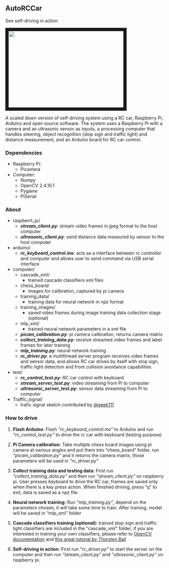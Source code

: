 ## AutoRCCar

See self-driving in action

<a href="http://www.youtube.com/watch?feature=player_embedded&v=BBwEF6WBUQs
" target="_blank"><img src="http://img.youtube.com/vi/BBwEF6WBUQs/0.jpg" width="360" height="240" border="10" /></a>

  A scaled down version of self-driving system using a RC car, Raspberry Pi, Arduino and open source software. The system uses a Raspberry Pi with a camera and an ultrasonic sensor as inputs, a processing computer that handles steering, object recognition (stop sign and traffic light) and distance measurement, and an Arduino board for RC car control.
  
### Dependencies
* Raspberry Pi: 
  - Picamera
* Computer:
  - Numpy
  - OpenCV 2.4.10.1
  - Pygame
  - PiSerial
  
### About
- raspberrt_pi/ 
  -	***stream_client.py***: stream video frames in jpeg format to the host computer
  -	***ultrasonic_client.py***: send distance data measured by sensor to the host computer
- arduino/
  -	***rc_keyboard_control.ino***: acts as a interface between rc controller and computer and allows user to send command via USB serial interface
- computer/
  -	cascade_xml/ 
    - trained cascade classifiers xml files
  -	chess_board/ 
    - images for calibration, captured by pi camera 
  -	training_data/ 
    - training data for neural network in npz format
  -	training_images/ 
    - saved video frames during image training data collection stage (optional)
  -	mlp_xml/ 
    - trained neural network parameters in a xml file
  -	***picam_calibration.py***: pi camera calibration, returns camera matrix
  -	***collect_training_data.py***: receive streamed video frames and label frames for later training
  -	***mlp_training.py***: neural network training
  -	***rc_driver.py***: a multithread server program receives video frames and sensor data, and allows RC car drives by itself with stop sign, traffic light detection and front collision avoidance capabilities
- test/
  -	***rc_control_test.py***: RC car control with keyboard 
  -	***stream_server_test.py***: video streaming from Pi to computer
  -	***ultrasonic_server_test.py***: sensor data streaming from Pi to computer
- Traffic_signal/ 
  - trafic signal sketch contributed by [@geek111](https://github.com/geek1111)


### How to drive
1. **Flash Arduino**: Flash *“rc_keyboard_control.ino”* to Arduino and run *“rc_control_test.py”* to drive the rc car with keyboard (testing purpose)

2. **Pi Camera calibration:** Take multiple chess board images using pi camera at various angles and put them into “chess_board” folder, run *“picam_calibration.py”* and it returns the camera matrix, those parameters will be used in *“rc_driver.py”*

3. **Collect training data and testing data:** First run *“collect_training_data.py”* and then run *“stream_client.py”* on raspberry pi. User presses keyboard to drive the RC car, frames are saved only when there is a key press action. When finished driving, press “q” to exit, data is saved as a npz file. 

4. **Neural network training:** Run *“mlp_training.py”*, depend on the parameters chosen, it will take some time to train. After training, model will be saved in “mlp_xml” folder

5. **Cascade classifiers training (optional):** trained stop sign and traffic light classifiers are included in the "cascade_xml" folder, if you are interested in training your own classifiers, please refer to [OpenCV documentation](http://docs.opencv.org/doc/user_guide/ug_traincascade.html) and [this great tutorial by Thorsten Ball](http://coding-robin.de/2013/07/22/train-your-own-opencv-haar-classifier.html)

6. **Self-driving in action**: First run *“rc_driver.py”* to start the server on the computer and then run *“stream_client.py”* and *“ultrasonic_client.py”* on raspberry pi. 

